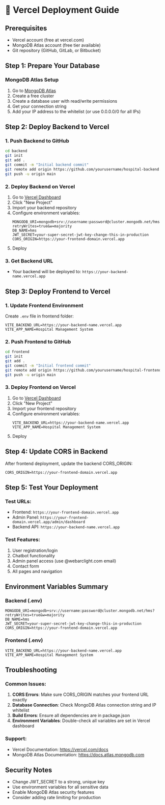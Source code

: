 # 🚀 Vercel Deployment Guide

## Prerequisites
- Vercel account (free at vercel.com)
- MongoDB Atlas account (free tier available)
- Git repository (GitHub, GitLab, or Bitbucket)

## Step 1: Prepare Your Database

### MongoDB Atlas Setup
1. Go to [MongoDB Atlas](https://cloud.mongodb.com)
2. Create a free cluster
3. Create a database user with read/write permissions
4. Get your connection string
5. Add your IP address to the whitelist (or use 0.0.0.0/0 for all IPs)

## Step 2: Deploy Backend to Vercel

### 1. Push Backend to GitHub
```bash
cd backend
git init
git add .
git commit -m "Initial backend commit"
git remote add origin https://github.com/yourusername/hospital-backend.git
git push -u origin main
```

### 2. Deploy Backend on Vercel
1. Go to [Vercel Dashboard](https://vercel.com/dashboard)
2. Click "New Project"
3. Import your backend repository
4. Configure environment variables:
   ```
   MONGODB_URI=mongodb+srv://username:password@cluster.mongodb.net/hms?retryWrites=true&w=majority
   DB_NAME=hms
   JWT_SECRET=your-super-secret-jwt-key-change-this-in-production
   CORS_ORIGIN=https://your-frontend-domain.vercel.app
   ```
5. Deploy

### 3. Get Backend URL
- Your backend will be deployed to: `https://your-backend-name.vercel.app`

## Step 3: Deploy Frontend to Vercel

### 1. Update Frontend Environment
Create `.env` file in frontend folder:
```
VITE_BACKEND_URL=https://your-backend-name.vercel.app
VITE_APP_NAME=Hospital Management System
```

### 2. Push Frontend to GitHub
```bash
cd frontend
git init
git add .
git commit -m "Initial frontend commit"
git remote add origin https://github.com/yourusername/hospital-frontend.git
git push -u origin main
```

### 3. Deploy Frontend on Vercel
1. Go to [Vercel Dashboard](https://vercel.com/dashboard)
2. Click "New Project"
3. Import your frontend repository
4. Configure environment variables:
   ```
   VITE_BACKEND_URL=https://your-backend-name.vercel.app
   VITE_APP_NAME=Hospital Management System
   ```
5. Deploy

## Step 4: Update CORS in Backend

After frontend deployment, update the backend CORS_ORIGIN:
```
CORS_ORIGIN=https://your-frontend-domain.vercel.app
```

## Step 5: Test Your Deployment

### Test URLs:
- Frontend: `https://your-frontend-domain.vercel.app`
- Admin Panel: `https://your-frontend-domain.vercel.app/admin/dashboard`
- Backend API: `https://your-backend-name.vercel.app`

### Test Features:
1. User registration/login
2. Chatbot functionality
3. Admin panel access (use @webarclight.com email)
4. Contact form
5. All pages and navigation

## Environment Variables Summary

### Backend (.env)
```
MONGODB_URI=mongodb+srv://username:password@cluster.mongodb.net/hms?retryWrites=true&w=majority
DB_NAME=hms
JWT_SECRET=your-super-secret-jwt-key-change-this-in-production
CORS_ORIGIN=https://your-frontend-domain.vercel.app
```

### Frontend (.env)
```
VITE_BACKEND_URL=https://your-backend-name.vercel.app
VITE_APP_NAME=Hospital Management System
```

## Troubleshooting

### Common Issues:
1. **CORS Errors**: Make sure CORS_ORIGIN matches your frontend URL exactly
2. **Database Connection**: Check MongoDB Atlas connection string and IP whitelist
3. **Build Errors**: Ensure all dependencies are in package.json
4. **Environment Variables**: Double-check all variables are set in Vercel dashboard

### Support:
- Vercel Documentation: https://vercel.com/docs
- MongoDB Atlas Documentation: https://docs.atlas.mongodb.com

## Security Notes
- Change JWT_SECRET to a strong, unique key
- Use environment variables for all sensitive data
- Enable MongoDB Atlas security features
- Consider adding rate limiting for production 